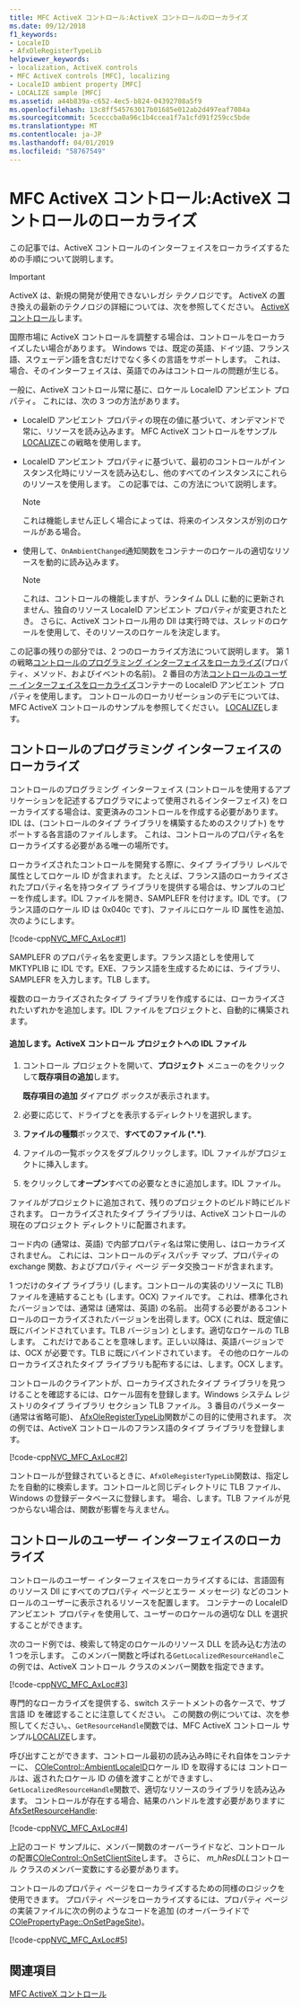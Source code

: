 ```yaml
---
title: MFC ActiveX コントロール:ActiveX コントロールのローカライズ
ms.date: 09/12/2018
f1_keywords:
- LocaleID
- AfxOleRegisterTypeLib
helpviewer_keywords:
- localization, ActiveX controls
- MFC ActiveX controls [MFC], localizing
- LocaleID ambient property [MFC]
- LOCALIZE sample [MFC]
ms.assetid: a44b839a-c652-4ec5-b824-04392708a5f9
ms.openlocfilehash: 13c8ff545763017b01685e012ab2d497eaf7084a
ms.sourcegitcommit: 5cecccba0a96c1b4ccea1f7a1cfd91f259cc5bde
ms.translationtype: MT
ms.contentlocale: ja-JP
ms.lasthandoff: 04/01/2019
ms.locfileid: "58767549"
---
```

# <a name="mfc-activex-controls-localizing-an-activex-control"></a>MFC ActiveX コントロール:ActiveX コントロールのローカライズ

この記事では、ActiveX コントロールのインターフェイスをローカライズするための手順について説明します。

>[!IMPORTANT]
> ActiveX は、新規の開発が使用できないレガシ テクノロジです。 ActiveX の置き換えの最新のテクノロジの詳細については、次を参照してください。 [ActiveX コントロール](activex-controls.md)します。

国際市場に ActiveX コントロールを調整する場合は、コントロールをローカライズしたい場合があります。 Windows では、既定の英語、ドイツ語、フランス語、スウェーデン語を含むだけでなく多くの言語をサポートします。 これは、場合、そのインターフェイスは、英語でのみはコントロールの問題が生じる。

一般に、ActiveX コントロール常に基に、ロケール LocaleID アンビエント プロパティ。 これには、次の 3 つの方法があります。

- LocaleID アンビエント プロパティの現在の値に基づいて、オンデマンドで常に、リソースを読み込みます。 MFC ActiveX コントロールをサンプル[LOCALIZE](../overview/visual-cpp-samples.md)この戦略を使用します。

- LocaleID アンビエント プロパティに基づいて、最初のコントロールがインスタンス化時にリソースを読み込むし、他のすべてのインスタンスにこれらのリソースを使用します。 この記事では、この方法について説明します。

    > [!NOTE]
    >  これは機能しません正しく場合によっては、将来のインスタンスが別のロケールがある場合。

- 使用して、`OnAmbientChanged`通知関数をコンテナーのロケールの適切なリソースを動的に読み込みます。

    > [!NOTE]
    >  これは、コントロールの機能しますが、ランタイム DLL に動的に更新されません、独自のリソース LocaleID アンビエント プロパティが変更されたとき。 さらに、ActiveX コントロール用の Dll は実行時では、スレッドのロケールを使用して、そのリソースのロケールを決定します。

この記事の残りの部分では、2 つのローカライズ方法について説明します。 第 1 の戦略[コントロールのプログラミング インターフェイスをローカライズ](#_core_localizing_your_control.92.s_programmability_interface)(プロパティ、メソッド、およびイベントの名前)。 2 番目の方法[コントロールのユーザー インターフェイスをローカライズ](#_core_localizing_the_control.92.s_user_interface)コンテナーの LocaleID アンビエント プロパティを使用します。 コントロールのローカリゼーションのデモについては、MFC ActiveX コントロールのサンプルを参照してください。 [LOCALIZE](../overview/visual-cpp-samples.md)します。

##  <a name="_core_localizing_your_control.92.s_programmability_interface"></a> コントロールのプログラミング インターフェイスのローカライズ

コントロールのプログラミング インターフェイス (コントロールを使用するアプリケーションを記述するプログラマによって使用されるインターフェイス) をローカライズする場合は、変更済みのコントロールを作成する必要があります。IDL は、(コントロールのタイプ ライブラリを構築するためのスクリプト) をサポートする各言語のファイルします。 これは、コントロールのプロパティ名をローカライズする必要がある唯一の場所です。

ローカライズされたコントロールを開発する際に、タイプ ライブラリ レベルで属性としてロケール ID が含まれます。 たとえば、フランス語のローカライズされたプロパティ名を持つタイプ ライブラリを提供する場合は、サンプルのコピーを作成します。IDL ファイルを開き、SAMPLEFR を付けます。IDL です。 (フランス語のロケール ID は 0x040c です)、ファイルにロケール ID 属性を追加、次のようにします。

[!code-cpp[NVC_MFC_AxLoc#1](../mfc/codesnippet/cpp/mfc-activex-controls-localizing-an-activex-control_1.idl)]

SAMPLEFR のプロパティ名を変更します。フランス語としを使用して MKTYPLIB に IDL です。EXE、フランス語を生成するためには、ライブラリ、SAMPLEFR を入力します。TLB します。

複数のローカライズされたタイプ ライブラリを作成するには、ローカライズされたいずれかを追加します。IDL ファイルをプロジェクトと、自動的に構築されます。

#### <a name="to-add-an-idl-file-to-your-activex-control-project"></a>追加します。ActiveX コントロール プロジェクトへの IDL ファイル

1. コントロール プロジェクトを開いて、**プロジェクト** メニューのをクリックして**既存項目の追加**します。

   **既存項目の追加** ダイアログ ボックスが表示されます。

1. 必要に応じて、ドライブとを表示するディレクトリを選択します。

1. **ファイルの種類**ボックスで、**すべてのファイル (\*.\*)**.

1. ファイルの一覧ボックスをダブルクリックします。IDL ファイルがプロジェクトに挿入します。

1. をクリックして**オープン**すべての必要なときに追加します。IDL ファイル。

ファイルがプロジェクトに追加されて、残りのプロジェクトのビルド時にビルドされます。 ローカライズされたタイプ ライブラリは、ActiveX コントロールの現在のプロジェクト ディレクトリに配置されます。

コード内の (通常は、英語) で内部プロパティ名は常に使用し、はローカライズされません。 これには、コントロールのディスパッチ マップ、プロパティの exchange 関数、およびプロパティ ページ データ交換コードが含まれます。

1 つだけのタイプ ライブラリ (します。コントロールの実装のリソースに TLB) ファイルを連結することも (します。OCX) ファイルです。 これは、標準化されたバージョンでは、通常は (通常は、英語) の名前。 出荷する必要があるコントロールのローカライズされたバージョンを出荷します。OCX (これは、既定値に既にバインドされています。TLB バージョン) とします。適切なロケールの TLB します。 これだけであることを意味します。正しい以降は、英語バージョンでは、OCX が必要です。TLB に既にバインドされています。 その他のロケールのローカライズされたタイプ ライブラリも配布するには、します。OCX します。

コントロールのクライアントが、ローカライズされたタイプ ライブラリを見つけることを確認するには、ロケール固有を登録します。Windows システム レジストリのタイプ ライブラリ セクション TLB ファイル。 3 番目のパラメーター (通常は省略可能)、 [AfxOleRegisterTypeLib](../mfc/reference/registering-ole-controls.md#afxoleregistertypelib)関数がこの目的に使用されます。 次の例では、ActiveX コントロールのフランス語のタイプ ライブラリを登録します。

[!code-cpp[NVC_MFC_AxLoc#2](../mfc/codesnippet/cpp/mfc-activex-controls-localizing-an-activex-control_2.cpp)]

コントロールが登録されているときに、`AfxOleRegisterTypeLib`関数は、指定したを自動的に検索します。コントロールと同じディレクトリに TLB ファイル、Windows の登録データベースに登録します。 場合、します。TLB ファイルが見つからない場合は、関数が影響を与えません。

##  <a name="_core_localizing_the_control.92.s_user_interface"></a> コントロールのユーザー インターフェイスのローカライズ

コントロールのユーザー インターフェイスをローカライズするには、言語固有のリソース Dll にすべてのプロパティ ページとエラー メッセージ) などのコントロールのユーザーに表示されるリソースを配置します。 コンテナーの LocaleID アンビエント プロパティを使用して、ユーザーのロケールの適切な DLL を選択することができます。

次のコード例では、検索して特定のロケールのリソース DLL を読み込む方法の 1 つを示します。 このメンバー関数と呼ばれる`GetLocalizedResourceHandle`この例では、ActiveX コントロール クラスのメンバー関数を指定できます。

[!code-cpp[NVC_MFC_AxLoc#3](../mfc/codesnippet/cpp/mfc-activex-controls-localizing-an-activex-control_3.cpp)]

専門的なローカライズを提供する、switch ステートメントの各ケースで、サブ言語 ID を確認することに注意してください。 この関数の例については、次を参照してください。、`GetResourceHandle`関数では、MFC ActiveX コントロール サンプル[LOCALIZE](../overview/visual-cpp-samples.md)します。

呼び出すことができます、コントロール最初の読み込み時にそれ自体をコンテナーに、 [COleControl::AmbientLocaleID](../mfc/reference/colecontrol-class.md#ambientlocaleid)ロケール ID を取得するには コントロールは、返されたロケール ID の値を渡すことができますし、`GetLocalizedResourceHandle`関数で、適切なリソースのライブラリを読み込みます。 コントロールが存在する場合、結果のハンドルを渡す必要がありますに[AfxSetResourceHandle](../mfc/reference/application-information-and-management.md#afxsetresourcehandle):

[!code-cpp[NVC_MFC_AxLoc#4](../mfc/codesnippet/cpp/mfc-activex-controls-localizing-an-activex-control_4.cpp)]

上記のコード サンプルに、メンバー関数のオーバーライドなど、コントロールの配置[COleControl::OnSetClientSite](../mfc/reference/colecontrol-class.md#onsetclientsite)します。 さらに、 *m_hResDLL*コントロール クラスのメンバー変数にする必要があります。

コントロールのプロパティ ページをローカライズするための同様のロジックを使用できます。 プロパティ ページをローカライズするには、プロパティ ページの実装ファイルに次の例のようなコードを追加 (のオーバーライドで[COlePropertyPage::OnSetPageSite](../mfc/reference/colepropertypage-class.md#onsetpagesite))。

[!code-cpp[NVC_MFC_AxLoc#5](../mfc/codesnippet/cpp/mfc-activex-controls-localizing-an-activex-control_5.cpp)]

## <a name="see-also"></a>関連項目

[MFC ActiveX コントロール](../mfc/mfc-activex-controls.md)
